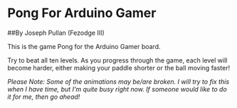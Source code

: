 # Pong For Arduino Gamer
##By Joseph Pullan (Fezodge III)

This is the game Pong for the Arduino Gamer board.

Try to beat all ten levels. As you progress through the game, each level will become harder, either making your paddle shorter or the ball moving faster!

*Please Note: Some of the animations may be/are broken. I will try to fix this when I have time, but I'm quite busy right now. If someone would like to do it for me, then go ahead!*



